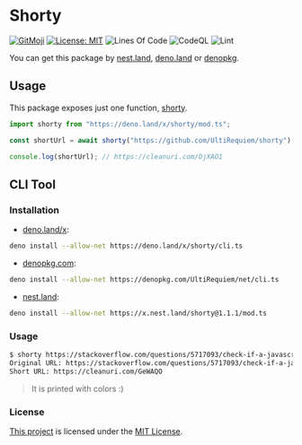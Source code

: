 # Shorty

[![GitMoji](https://img.shields.io/badge/Gitmoji-%F0%9F%8E%A8%20-FFDD67.svg)](https://gitmoji.dev)
[![License: MIT](https://img.shields.io/badge/License-MIT-blue.svg)](https://opensource.org/licenses/MIT)
![Lines Of Code](https://img.shields.io/tokei/lines/github.com/UltiRequiem/shorty?color=blue&label=Total%20Lines)
![CodeQL](https://github.com/UltiRequiem/shorty/workflows/CodeQL/badge.svg)
![Lint](https://github.com/UltiRequiem/shory/workflows/Lint/badge.svg)

You can get this package by [nest.land](https://nest.land/package/shorty),
[deno.land](https://deno.land/x/shorty) or [denopkg](https://denopkg.com/UltiRequiem/shorty/mod.ts).

## Usage

This package exposes just one function, [shorty](https://github.com/UltiRequiem/shorty/blob/main/mod.ts#L3).

```typescript
import shorty from "https://deno.land/x/shorty/mod.ts";

const shortUrl = await shorty("https://github.com/UltiRequiem/shorty");

console.log(shortUrl); // https://cleanuri.com/OjXAO1
```

## CLI Tool

### Installation

- [deno.land/x](https://deno.land/x/shory/cli.ts):

```bash
deno install --allow-net https://deno.land/x/shorty/cli.ts
```

- [denopkg.com](https://denopkg.com/UltiRequiem/shorty/cli.ts):

```bash
deno install --allow-net https://denopkg.com/UltiRequiem/net/cli.ts
```

- [nest.land](https://x.nest.land/shorty/cli.ts):

```bash
deno install --allow-net https://x.nest.land/shorty@1.1.1/mod.ts
```

### Usage

```bash
$ shorty https://stackoverflow.com/questions/5717093/check-if-a-javascript-string-is-a-url
Original URL: https://stackoverflow.com/questions/5717093/check-if-a-javascript-string-is-a-url
Short URL: https://cleanuri.com/GeWAQO
```

> It is printed with colors :)

### License

[This project](https://deno.land/x/template) is licensed under the
[MIT License](./LICENSE.md).
